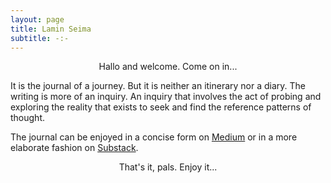 ```yaml
---
layout: page
title: Lamin Seima
subtitle: -:-
---
```

<p style="text-align:center;">Hallo and welcome. Come on in...</p>

It is the journal of a journey.
But it is neither an itinerary nor a diary.
The writing is more of an inquiry.
An inquiry that involves the act of
probing and exploring the reality that exists
to seek and find the reference patterns of thought.

The journal can be enjoyed in a concise form on [Medium](https://medium.com/@laminseima)
or in a more elaborate fashion on [Substack](https://laminseima.substack.com).

<p style="text-align: center;">That's it, pals. Enjoy it...</p>
